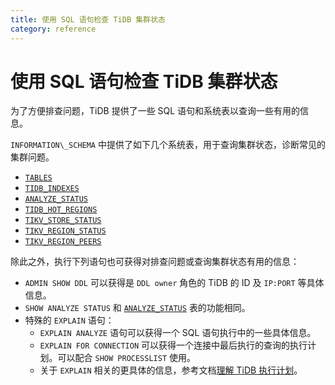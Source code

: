 ```yaml
---
title: 使用 SQL 语句检查 TiDB 集群状态
category: reference
---
```


# 使用 SQL 语句检查 TiDB 集群状态

为了方便排查问题，TiDB 提供了一些 SQL 语句和系统表以查询一些有用的信息。

`INFORMATION\_SCHEMA` 中提供了如下几个系统表，用于查询集群状态，诊断常见的集群问题。

- [`TABLES`](v3.0/reference/system-databases/information-schema.md#tables-表)
- [`TIDB_INDEXES`](v3.0/reference/system-databases/information-schema.md#tidb-indexes-表)
- [`ANALYZE_STATUS`](v3.0/reference/system-databases/information-schema.md#analyze-status-表)
- [`TIDB_HOT_REGIONS`](v3.0/reference/system-databases/information-schema.md#tidb-hot-regions-表)
- [`TIKV_STORE_STATUS`](v3.0/reference/system-databases/information-schema.md#tikv-store-status-表)
- [`TIKV_REGION_STATUS`](v3.0/reference/system-databases/information-schema.md#tikv-region-status-表)
- [`TIKV_REGION_PEERS`](v3.0/reference/system-databases/information-schema.md#tikv-region-peers-表)

除此之外，执行下列语句也可获得对排查问题或查询集群状态有用的信息：

- `ADMIN SHOW DDL` 可以获得是 `DDL owner` 角色的 TiDB 的 ID 及 `IP:PORT` 等具体信息。
- `SHOW ANALYZE STATUS` 和 [`ANALYZE_STATUS`](v3.0/reference/system-databases/information-schema.md#analyze-status-表) 表的功能相同。
- 特殊的 `EXPLAIN` 语句：
    - `EXPLAIN ANALYZE` 语句可以获得一个 SQL 语句执行中的一些具体信息。
    - `EXPLAIN FOR CONNECTION` 可以获得一个连接中最后执行的查询的执行计划。可以配合 `SHOW PROCESSLIST` 使用。
    - 关于 `EXPLAIN` 相关的更具体的信息，参考文档[理解 TiDB 执行计划](v3.0/reference/performance/understanding-the-query-execution-plan.md)。